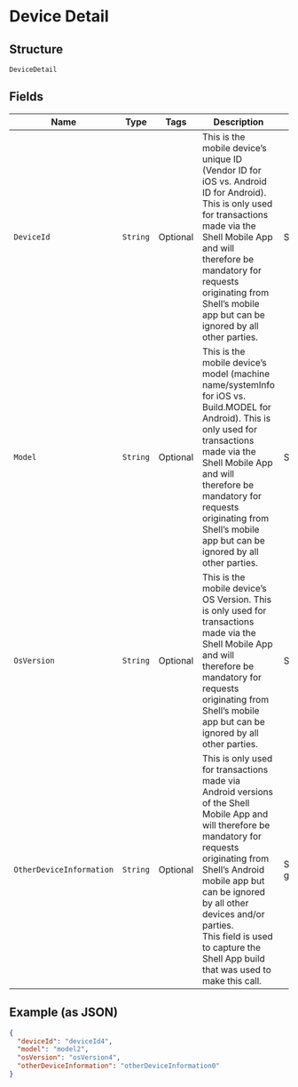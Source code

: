 
# Device Detail

## Structure

`DeviceDetail`

## Fields

| Name | Type | Tags | Description | Getter | Setter |
|  --- | --- | --- | --- | --- | --- |
| `DeviceId` | `String` | Optional | This is the mobile device’s unique ID (Vendor ID for iOS vs. Android ID for Android). This is only used for transactions made via the Shell Mobile App and will therefore be mandatory for requests originating from Shell’s mobile app but can be ignored by all other parties. | String getDeviceId() | setDeviceId(String deviceId) |
| `Model` | `String` | Optional | This is the mobile device’s model (machine name/systemInfo for iOS vs. Build.MODEL for Android).  This is only used for transactions made via the Shell Mobile App and will therefore be mandatory for requests originating from Shell’s mobile app but can be ignored by all other parties. | String getModel() | setModel(String model) |
| `OsVersion` | `String` | Optional | This is the mobile device’s OS Version. This is only used for transactions made via the Shell Mobile App and will therefore be mandatory for requests originating from Shell’s mobile app but can be ignored by all other parties. | String getOsVersion() | setOsVersion(String osVersion) |
| `OtherDeviceInformation` | `String` | Optional | This is only used for transactions made via Android versions of the Shell Mobile App and will therefore be mandatory for requests originating from Shell’s Android mobile app but can be ignored by all other devices and/or parties.<br>This field is used to capture the Shell App build that was used to make this call. | String getOtherDeviceInformation() | setOtherDeviceInformation(String otherDeviceInformation) |

## Example (as JSON)

```json
{
  "deviceId": "deviceId4",
  "model": "model2",
  "osVersion": "osVersion4",
  "otherDeviceInformation": "otherDeviceInformation0"
}
```


